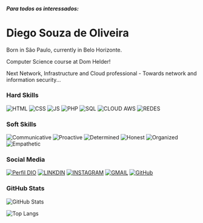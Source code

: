 ##### Para todos os interessados:

# Diego Souza de Oliveira
Born in São Paulo, currently in Belo Horizonte.

Computer Science course at Dom Helder!

Next Network, Infrastructure and Cloud professional - Towards network and information security...

### Hard Skills
![HTML](https://img.shields.io/badge/HTML-red)
![CSS](https://img.shields.io/badge/CSS-blue)
![JS](https://img.shields.io/badge/JavaScript-yellow)
![PHP](https://img.shields.io/badge/PHP-darkblue)
![SQL](https://img.shields.io/badge/SQL-orange)
![CLOUD AWS](https://img.shields.io/badge/AWS-Yellow)
![REDES](https://img.shields.io/badge/Redes-purple)

### Soft Skills
![Communicative](https://img.shields.io/badge/Communicative-red)
![Proactive](https://img.shields.io/badge/Proactive-blue)
![Determined](https://img.shields.io/badge/Determined-yellow)
![Honest](https://img.shields.io/badge/Honest-purple)
![Organized](https://img.shields.io/badge/Organized-red)
![Empathetic](https://img.shields.io/badge/Empathetic-blue)

### Social Media
[![Perfil DIO](https://img.shields.io/badge/DIO/PERFIL-darkblue)](https://web.dio.me/users/diegosousa897)
[![LINKDIN](https://img.shields.io/badge/Linkdin-blue)](https://www.linkedin.com/in/diego-souza-b3bb73196/)
[![INSTAGRAM](https://img.shields.io/badge/Instagram-green)](https://www.instagram.com/diegosousa897/)
[![GMAIL](https://img.shields.io/badge/Gmail-pink)](mailto:diegosousa897@gmail.com)
[![GitHub](https://img.shields.io/badge/GitHub-black)](https://github.com/diego282)


### GitHub Stats
![GitHub Stats](https://github-readme-stats.vercel.app/api?username=diego282&theme=transparent&bg_color=013&border_color=30A3DC&show_icons=true&icon_color=30A3DC&title_color=E94D5F&text_color=FFF)

![Top Langs](https://github-readme-stats-git-masterrstaa-rickstaa.vercel.app/api/top-langs/?username=diego282&layout=compact&bg_color=013&border_color=30A3DC&title_color=E94D5F&text_color=FFF)

